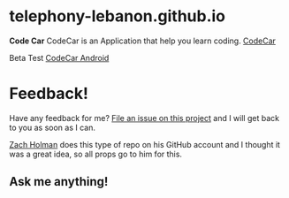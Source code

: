 # telephony-lebanon.github.io

**Code Car** CodeCar is an Application that help you learn coding.
[CodeCar](codecarleb.github.io)

Beta Test [CodeCar Android](github.com/danielawde9/CodeCar)

# Feedback!

Have any feedback for me? [File an issue on this project](https://github.com/codecarleb/codecarleb.github.io/issues/new) and I will get back to you as soon as I can.

[Zach Holman](http://zachholman.com/) does this type of repo on his GitHub account and I thought it was a great idea, so all props go to him for this.

## Ask me anything!